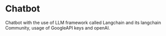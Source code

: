 # Chatbot
Chatbot with the use of LLM framework  called Langchain and its langchain Community, usage of GoogleAPI keys and openAI.
